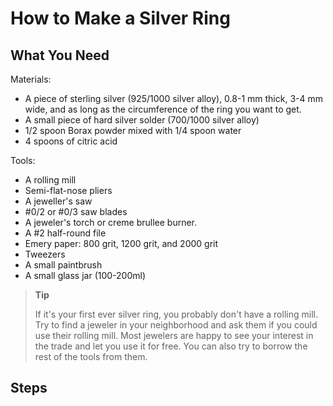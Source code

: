 # How to Make a Silver Ring
## What You Need
Materials:
* A piece of sterling silver (925/1000 silver alloy), 0.8-1 mm thick, 3-4 mm wide, 
and as long as the circumference of the ring you want to get.
* A small piece of hard silver solder (700/1000 silver alloy)
* 1/2 spoon Borax powder mixed with 1/4 spoon water
* 4 spoons of citric acid

Tools:
* A rolling mill 
* Semi-flat-nose pliers
* A jeweller's saw
* #0/2 or #0/3 saw blades
* A jeweler's torch or creme brullee burner.
* A #2 half-round file
* Emery paper: 800 grit, 1200 grit, and 2000 grit
* Tweezers
* A small paintbrush
* A small glass jar (100-200ml)

>**Tip**
>
>If it's your first ever silver ring, you probably don't have a rolling mill. 
>Try to find a jeweler in your neighborhood and ask them if you could use 
their rolling mill. Most jewelers are happy to see your interest in the trade and let you use it for free.
>You can also try to borrow the rest of the tools from them.


## Steps
